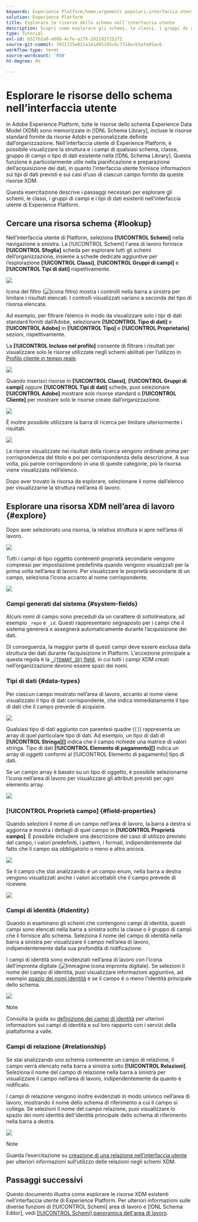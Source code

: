 ```yaml
---
keywords: Experience Platform;home;argomenti popolari;interfaccia utente;XDM;sistema XDM;modello dati esperienza;modello dati esperienza;modello dati esperienza;modello dati esperienza;modello dati;modello dati;esplorare;classe;gruppo di campi;tipo di dati;schema;
solution: Experience Platform
title: Esplorare le risorse dello schema nell’interfaccia utente
description: Scopri come esplorare gli schemi, le classi, i gruppi di campi dello schema e i tipi di dati esistenti nell’interfaccia utente di Experience Platform.
type: Tutorial
exl-id: b527b2a0-e688-4cfe-a176-282182f252f2
source-git-commit: 7021725e011a1e1d95195c6c7318ecb5afe05ac6
workflow-type: tm+mt
source-wordcount: '958'
ht-degree: 0%

---
```


# Esplorare le risorse dello schema nell’interfaccia utente

In Adobe Experience Platform, tutte le risorse dello schema Experience Data Model (XDM) sono memorizzate in [!DNL Schema Library], incluse le risorse standard fornite da risorse Adobi e personalizzate definite dall’organizzazione. Nell’interfaccia utente di Experience Platform, è possibile visualizzare la struttura e i campi di qualsiasi schema, classe, gruppo di campi o tipo di dati esistente nella [!DNL Schema Library]. Questa funzione è particolarmente utile nella pianificazione e preparazione dell’acquisizione dei dati, in quanto l’interfaccia utente fornisce informazioni sui tipi di dati previsti e sui casi d’uso di ciascun campo fornito da queste risorse XDM.

Questa esercitazione descrive i passaggi necessari per esplorare gli schemi, le classi, i gruppi di campi e i tipi di dati esistenti nell’interfaccia utente di Experience Platform.

## Cercare una risorsa schema {#lookup}

Nell’interfaccia utente di Platform, seleziona **[!UICONTROL Schemi]** nella navigazione a sinistra. La [!UICONTROL Schemi] l&#39;area di lavoro fornisce **[!UICONTROL Sfoglia]** scheda per esplorare tutti gli schemi dell’organizzazione, insieme a schede dedicate aggiuntive per l’esplorazione **[!UICONTROL Classi]**, **[!UICONTROL Gruppi di campi]** e **[!UICONTROL Tipi di dati]** rispettivamente.

![](../images/ui/explore/tabs.png)

Icona del filtro (![Icona filtro](../images/ui/explore/icon.png)) mostra i controlli nella barra a sinistra per limitare i risultati elencati. I controlli visualizzati variano a seconda del tipo di risorsa elencata.

Ad esempio, per filtrare l’elenco in modo da visualizzare solo i tipi di dati standard forniti dall’Adobe, selezionare **[!UICONTROL Tipo di dati]** e **[!UICONTROL Adobe]** in **[!UICONTROL Tipo]** e **[!UICONTROL Proprietario]** sezioni, rispettivamente.

La **[!UICONTROL Incluso nel profilo]** consente di filtrare i risultati per visualizzare solo le risorse utilizzate negli schemi abilitati per l’utilizzo in [Profilo cliente in tempo reale](../../profile/home.md).

![](../images/ui/explore/filter.png)

Quando inserisci risorse in **[!UICONTROL Classi]**, **[!UICONTROL Gruppi di campi]** oppure **[!UICONTROL Tipi di dati]** schede, puoi selezionare **[!UICONTROL Adobe]** mostrare solo risorse standard o **[!UICONTROL Cliente]** per mostrare solo le risorse create dall’organizzazione.

![](../images/ui/explore/filter-data-type.png)

È inoltre possibile utilizzare la barra di ricerca per limitare ulteriormente i risultati.

![](../images/ui/explore/search.png)

Le risorse visualizzate nei risultati della ricerca vengono ordinate prima per corrispondenza del titolo e poi per corrispondenza della descrizione. A sua volta, più parole corrispondono in una di queste categorie, più la risorsa viene visualizzata nell’elenco.

Dopo aver trovato la risorsa da esplorare, selezionane il nome dall’elenco per visualizzarne la struttura nell’area di lavoro.

## Esplorare una risorsa XDM nell’area di lavoro {#explore}

Dopo aver selezionato una risorsa, la relativa struttura si apre nell’area di lavoro.

![](../images/ui/explore/canvas.png)

Tutti i campi di tipo oggetto contenenti proprietà secondarie vengono compressi per impostazione predefinita quando vengono visualizzati per la prima volta nell’area di lavoro. Per visualizzare le proprietà secondarie di un campo, seleziona l’icona accanto al nome corrispondente.

![](../images/ui/explore/field-expand.png)

### Campi generati dal sistema {#system-fields}

Alcuni nomi di campo sono preceduti da un carattere di sottolineatura, ad esempio `_repo` e `_id`. Questi rappresentano segnaposto per i campi che il sistema genererà e assegnerà automaticamente durante l’acquisizione dei dati.

Di conseguenza, la maggior parte di questi campi deve essere esclusa dalla struttura dei dati durante l’acquisizione in Platform. L&#39;eccezione principale a questa regola è la [`_{TENANT_ID}` field](../api/getting-started.md#know-your-tenant_id), in cui tutti i campi XDM creati nell’organizzazione devono essere spazi dei nomi.

### Tipi di dati {#data-types}

Per ciascun campo mostrato nell’area di lavoro, accanto al nome viene visualizzato il tipo di dati corrispondente, che indica immediatamente il tipo di dati che il campo prevede di acquisire.

![](../images/ui/explore/data-types.png)

Qualsiasi tipo di dati aggiunto con parentesi quadre (`[]`) rappresenta un array di quel particolare tipo di dati. Ad esempio, un tipo di dati di **[!UICONTROL Stringa]\[]** indica che il campo richiede una matrice di valori stringa. Tipo di dati **[!UICONTROL Elemento di pagamento]\[]** indica un array di oggetti conformi al [!UICONTROL Elemento di pagamento] tipo di dati.

Se un campo array è basato su un tipo di oggetto, è possibile selezionarne l’icona nell’area di lavoro per visualizzare gli attributi previsti per ogni elemento array.

![](../images/ui/explore/array-type.png)

### [!UICONTROL Proprietà campo] {#field-properties}

Quando selezioni il nome di un campo nell’area di lavoro, la barra a destra si aggiorna e mostra i dettagli di quel campo in **[!UICONTROL Proprietà campo]**. È possibile includere una descrizione del caso di utilizzo previsto del campo, i valori predefiniti, i pattern, i formati, indipendentemente dal fatto che il campo sia obbligatorio o meno e altro ancora.

![](../images/ui/explore/field-properties.png)

Se il campo che stai analizzando è un campo enum, nella barra a destra vengono visualizzati anche i valori accettabili che il campo prevede di ricevere.

![](../images/ui/explore/enum-field.png)

### Campi di identità {#identity}

Quando si esaminano gli schemi che contengono campi di identità, questi campi sono elencati nella barra a sinistra sotto la classe o il gruppo di campi che li fornisce allo schema. Seleziona il nome del campo di identità nella barra a sinistra per visualizzare il campo nell’area di lavoro, indipendentemente dalla sua profondità di nidificazione.

I campi di identità sono evidenziati nell’area di lavoro con l’icona dell’impronta digitale (![Immagine icona impronta digitale](../images/ui/explore/identity-symbol.png)). Se selezioni il nome del campo di identità, puoi visualizzare informazioni aggiuntive, ad esempio [spazio dei nomi identità](../../identity-service/namespaces.md) e se il campo è o meno l&#39;identità principale dello schema.

![](../images/ui/explore/identity-field.png)

>[!NOTE]
>
>Consulta la guida su [definizione dei campi di identità](./fields/identity.md) per ulteriori informazioni sui campi di identità e sul loro rapporto con i servizi della piattaforma a valle.

### Campi di relazione {#relationship}

Se stai analizzando uno schema contenente un campo di relazione, il campo verrà elencato nella barra a sinistra sotto **[!UICONTROL Relazioni]**. Seleziona il nome del campo di relazione nella barra a sinistra per visualizzare il campo nell’area di lavoro, indipendentemente da quanto è nidificato.

I campi di relazione vengono inoltre evidenziati in modo univoco nell’area di lavoro, mostrando il nome dello schema di riferimento a cui il campo si collega. Se selezioni il nome del campo relazione, puoi visualizzare lo spazio dei nomi identità dell&#39;identità principale dello schema di riferimento nella barra a destra.

![](../images/ui/explore/relationship-field.png)

>[!NOTE]
>
>Guarda l’esercitazione su [creazione di una relazione nell’interfaccia utente](../tutorials/relationship-ui.md) per ulteriori informazioni sull’utilizzo delle relazioni negli schemi XDM.

## Passaggi successivi

Questo documento illustra come esplorare le risorse XDM esistenti nell’interfaccia utente di Experience Platform. Per ulteriori informazioni sulle diverse funzioni di [!UICONTROL Schemi] area di lavoro e [!DNL Schema Editor], vedi [[!UICONTROL Schemi] panoramica dell&#39;area di lavoro](./overview.md).
